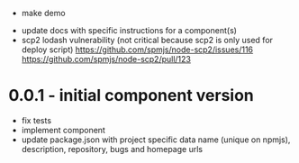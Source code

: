 [//]: # (commit staged "fix tests")
* make demo
- update docs with specific instructions for a component(s)
- scp2 lodash vulnerability (not critical because scp2 is only used for
  deploy script)
  https://github.com/spmjs/node-scp2/issues/116
  https://github.com/spmjs/node-scp2/pull/123

# 0.0.1 - initial component version
+ fix tests
+ implement component
+ update package.json with project specific data
  name (unique on npmjs), description, repository, bugs and homepage urls

